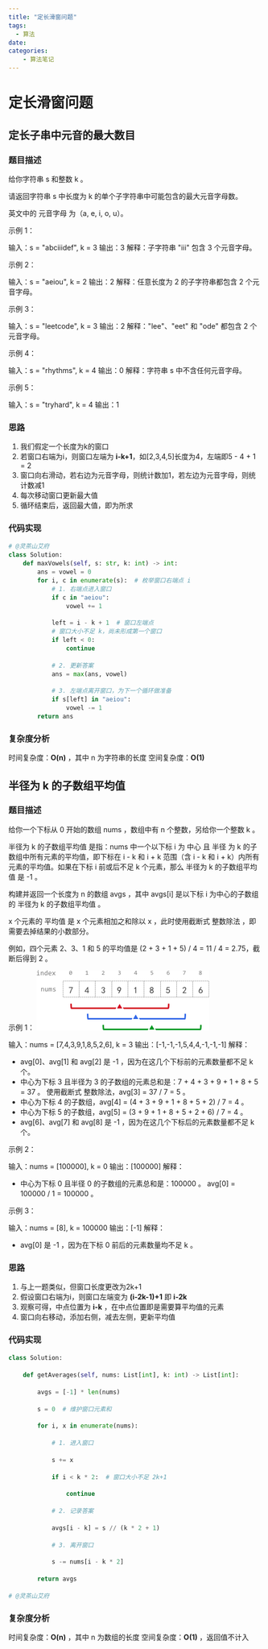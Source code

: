 ```yaml
---
title: "定长滑窗问题"
tags:
  - 算法
date: 
categories: 
    - 算法笔记
---
```


# 定长滑窗问题

## 定长子串中元音的最大数目

### 题目描述
给你字符串 s 和整数 k 。

请返回字符串 s 中长度为 k 的单个子字符串中可能包含的最大元音字母数。

英文中的 元音字母 为（a, e, i, o, u）。

 

示例 1：

输入：s = "abciiidef", k = 3
输出：3
解释：子字符串 "iii" 包含 3 个元音字母。

示例 2：

输入：s = "aeiou", k = 2
输出：2
解释：任意长度为 2 的子字符串都包含 2 个元音字母。

示例 3：

输入：s = "leetcode", k = 3
输出：2
解释："lee"、"eet" 和 "ode" 都包含 2 个元音字母。

示例 4：

输入：s = "rhythms", k = 4
输出：0
解释：字符串 s 中不含任何元音字母。

示例 5：

输入：s = "tryhard", k = 4
输出：1

### 思路
1. 我们假定一个长度为k的窗口
2. 若窗口右端为i，则窗口左端为 **i-k+1**，如[2,3,4,5]长度为4，左端即5 - 4 + 1 = 2
3. 窗口向右滑动，若右边为元音字母，则统计数加1，若左边为元音字母，则统计数减1
4. 每次移动窗口更新最大值
5. 循环结束后，返回最大值，即为所求

### 代码实现
~~~python
# @灵茶山艾府
class Solution:
    def maxVowels(self, s: str, k: int) -> int:
        ans = vowel = 0
        for i, c in enumerate(s):  # 枚举窗口右端点 i
            # 1. 右端点进入窗口
            if c in "aeiou":
                vowel += 1

            left = i - k + 1  # 窗口左端点
            # 窗口大小不足 k，尚未形成第一个窗口
            if left < 0:  
                continue

            # 2. 更新答案
            ans = max(ans, vowel)

            # 3. 左端点离开窗口，为下一个循环做准备
            if s[left] in "aeiou":
                vowel -= 1
        return ans
~~~

### 复杂度分析
时间复杂度：**O(n)** ，其中 n 为字符串的长度
空间复杂度：**O(1)**

## 半径为 k 的子数组平均值

### 题目描述
给你一个下标从 0 开始的数组 nums ，数组中有 n 个整数，另给你一个整数 k 。

半径为 k 的子数组平均值 是指：nums 中一个以下标 i 为 中心 且 半径 为 k 的子数组中所有元素的平均值，即下标在 i - k 和 i + k 范围（含 i - k 和 i + k）内所有元素的平均值。如果在下标 i 前或后不足 k 个元素，那么 半径为 k 的子数组平均值 是 -1 。

构建并返回一个长度为 n 的数组 avgs ，其中 avgs[i] 是以下标 i 为中心的子数组的 半径为 k 的子数组平均值 。

x 个元素的 平均值 是 x 个元素相加之和除以 x ，此时使用截断式 整数除法 ，即需要去掉结果的小数部分。

例如，四个元素 2、3、1 和 5 的平均值是 (2 + 3 + 1 + 5) / 4 = 11 / 4 = 2.75，截断后得到 2 。

示例 1：
![示例](../assert/eg1.png)

输入：nums = [7,4,3,9,1,8,5,2,6], k = 3
输出：[-1,-1,-1,5,4,4,-1,-1,-1]
解释：
- avg[0]、avg[1] 和 avg[2] 是 -1 ，因为在这几个下标前的元素数量都不足 k 个。
- 中心为下标 3 且半径为 3 的子数组的元素总和是：7 + 4 + 3 + 9 + 1 + 8 + 5 = 37 。
  使用截断式 整数除法，avg[3] = 37 / 7 = 5 。
- 中心为下标 4 的子数组，avg[4] = (4 + 3 + 9 + 1 + 8 + 5 + 2) / 7 = 4 。
- 中心为下标 5 的子数组，avg[5] = (3 + 9 + 1 + 8 + 5 + 2 + 6) / 7 = 4 。
- avg[6]、avg[7] 和 avg[8] 是 -1 ，因为在这几个下标后的元素数量都不足 k 个。

示例 2：

输入：nums = [100000], k = 0
输出：[100000]
解释：
- 中心为下标 0 且半径 0 的子数组的元素总和是：100000 。
  avg[0] = 100000 / 1 = 100000 。

示例 3：

输入：nums = [8], k = 100000
输出：[-1]
解释：
- avg[0] 是 -1 ，因为在下标 0 前后的元素数量均不足 k 。

### 思路
1. 与上一题类似，但窗口长度更改为2k+1
2. 假设窗口右端为i，则窗口左端变为 **(i-2k-1)+1** 即 **i-2k**
3. 观察可得，中点位置为 **i-k** ，在中点位置即是需要算平均值的元素
4. 窗口向右移动，添加右侧，减去左侧，更新平均值

### 代码实现
~~~python
class Solution:

    def getAverages(self, nums: List[int], k: int) -> List[int]:

        avgs = [-1] * len(nums)

        s = 0  # 维护窗口元素和

        for i, x in enumerate(nums):

            # 1. 进入窗口

            s += x

            if i < k * 2:  # 窗口大小不足 2k+1

                continue

            # 2. 记录答案

            avgs[i - k] = s // (k * 2 + 1)

            # 3. 离开窗口

            s -= nums[i - k * 2]

        return avgs

# @灵茶山艾府
~~~
 
### 复杂度分析
时间复杂度：**O(n)** ，其中 n 为数组的长度
空间复杂度：**O(1)** ，返回值不计入
